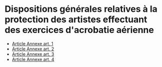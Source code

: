 # Dispositions générales relatives à la protection des artistes effectuant des exercices d'acrobatie aérienne

- [Article Annexe art. 1](article-annexe-art-1.md)
- [Article Annexe art. 2](article-annexe-art-2.md)
- [Article Annexe art. 3](article-annexe-art-3.md)
- [Article Annexe art. 4](article-annexe-art-4.md)
